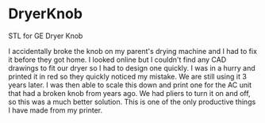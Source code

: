 # DryerKnob
STL for GE Dryer Knob

I accidentally broke the knob on my parent's drying machine and I had to fix it before they got home. I looked online but I couldn't find any CAD drawings to fit our dryer so I had to design one quickly. I was in a hurry and printed it in red so they quickly noticed my mistake. We are still using it 3 years later. I was then able to scale this down and print one for the AC unit that had a broken knob from years ago. We had pliers to turn it on and off, so this was a much better solution. This is one of the only productive things I have made from my printer. 
